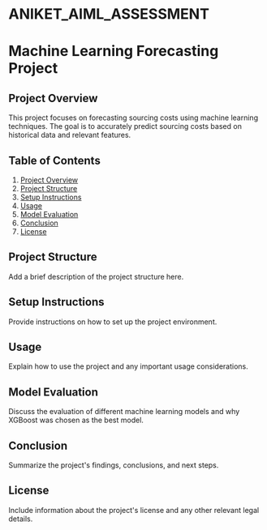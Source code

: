 # ANIKET_AIML_ASSESSMENT

<!DOCTYPE html>
<html lang="en">

<head>
  <meta charset="UTF-8">
  <meta name="viewport" content="width=device-width, initial-scale=1.0">
  <title>Machine Learning Forecasting Project</title>
</head>

<body>

  <h1>Machine Learning Forecasting Project</h1>

  <h2>Project Overview</h2>
  <p>This project focuses on forecasting sourcing costs using machine learning techniques. The goal is to accurately predict sourcing costs based on historical data and relevant features.</p>

  <h2>Table of Contents</h2>
  <ol>
    <li><a href="#overview">Project Overview</a></li>
    <li><a href="#strucutre">Project Structure</a></li>
    <li><a href="#setup">Setup Instructions</a></li>
    <li><a href="#usage">Usage</a></li>
    <li><a href="#evaluation">Model Evaluation</a></li>
    <li><a href="#conclusion">Conclusion</a></li>
    <li><a href="#license">License</a></li>
  </ol>

  <h2 id="structure">Project Structure</h2>
  <p>Add a brief description of the project structure here.</p>

  <h2 id="setup">Setup Instructions</h2>
  <p>Provide instructions on how to set up the project environment.</p>

  <h2 id="usage">Usage</h2>
  <p>Explain how to use the project and any important usage considerations.</p>

  <h2 id="evaluation">Model Evaluation</h2>
  <p>Discuss the evaluation of different machine learning models and why XGBoost was chosen as the best model.</p>

  <h2 id="conclusion">Conclusion</h2>
  <p>Summarize the project's findings, conclusions, and next steps.</p>

  <h2 id="license">License</h2>
  <p>Include information about the project's license and any other relevant legal details.</p>

</body>

</html>
